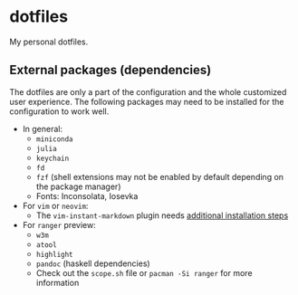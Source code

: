 # dotfiles
My personal dotfiles.

## External packages (dependencies)
The dotfiles are only a part of the configuration and the whole customized user experience. The following packages may need to be installed for the configuration to work well.

* In general:
    * `miniconda`
    * `julia`
    * `keychain`
    * `fd`
    * `fzf` (shell extensions may not be enabled by default depending on the package manager)
    * Fonts: Inconsolata, Iosevka
* For `vim` or `neovim`:
    * The `vim-instant-markdown` plugin needs [additional installation steps](https://github.com/suan/vim-instant-markdown)
* For `ranger` preview:
    * `w3m`
    * `atool`
    * `highlight`
    * `pandoc` (haskell dependencies)
    * Check out the `scope.sh` file or `pacman -Si ranger` for more information
